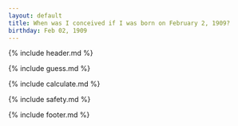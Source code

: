 ```yaml
---
layout: default
title: When was I conceived if I was born on February 2, 1909?
birthday: Feb 02, 1909
---
```


{% include header.md %}

{% include guess.md %}

{% include calculate.md %}

{% include safety.md %}

{% include footer.md %}



